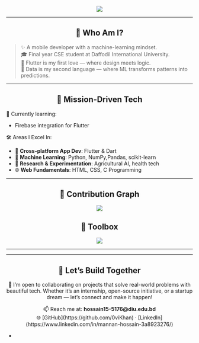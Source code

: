 <p align="center">
  <img src="https://readme-typing-svg.herokuapp.com/?lines=Hi,+I'm+Mannan+Hossain;Flutter+Enthusiast+🚀;Machine+Learning+Explorer+🧠;Apps+with+Purpose,+Code+with+Heart❤️&center=true&width=500&height=45">
</p>

---

<h2 align="center">🧭 Who Am I?</h2>

> ✨ A mobile developer with a machine-learning mindset.  
> 🎓 Final year CSE student at Daffodil International University.  
> 📱 Flutter is my first love — where design meets logic.  
> 🧠 Data is my second language — where ML transforms patterns into predictions.  

---

<h2 align="center">🚀 Mission-Driven Tech</h2>

🌱 Currently learning:
- Firebase integration for Flutter

🛠 Areas I Excel In:
- 📱 **Cross-platform App Dev**: Flutter & Dart  
- 🧠 **Machine Learning**: Python, NumPy,Pandas, scikit-learn  
- 🧪 **Research & Experimentation**: Agricultural AI, health tech  
- 🌐 **Web Fundamentals**: HTML, CSS, C Programming  

---




<h2 align="center">📆 Contribution Graph</h2>

<p align="center">
  <img src="https://github-readme-activity-graph.vercel.app/graph?username=0viKhan&theme=rogue&hide_border=true&area=true" />
</p>


<h2 align="center">🧰 Toolbox</h2>

<p align="center">
  <img src="https://skillicons.dev/icons?i=flutter,dart,python,html,css,github,firebase,vscode,c,git,numpy,sklearn" />
</p>

---
---



<h2 align="center">🤝 Let’s Build Together</h2>

<p align="center">
  💬 I’m open to collaborating on projects that solve real-world problems with beautiful tech.  
  Whether it’s an internship, open-source initiative, or a startup dream — let’s connect and make it happen!
</p>

<p align="center">
  📫 Reach me at: <strong>hossain15-5176@diu.edu.bd</strong><br/>
  🌐 [GitHub](https://github.com/0viKhan) · [LinkedIn](https://www.linkedin.com/in/mannan-hossain-3a8923276/)
</p>

-
